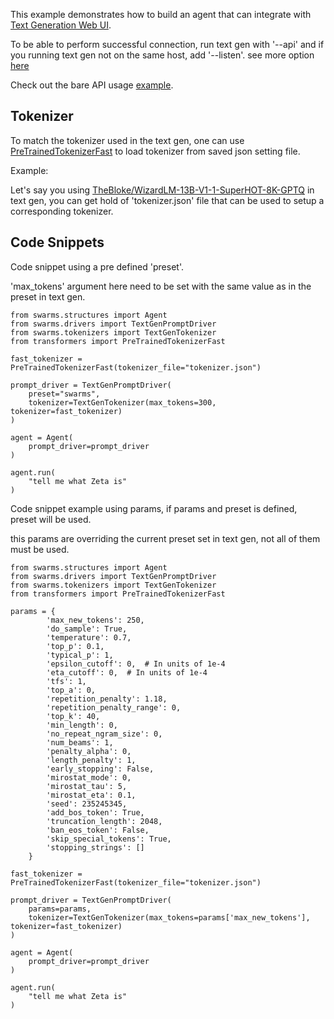 This example demonstrates how to build an agent that can integrate with [Text Generation Web UI](https://github.com/oobabooga/text-generation-webui).

To be able to perform successful connection, run text gen with '--api' and if you running text gen not on the same host, add '--listen'. see more option [here](https://github.com/oobabooga/text-generation-webui)

Check out the bare API usage [example](https://github.com/oobabooga/text-generation-webui/blob/main/api-examples/api-example.py).

## Tokenizer

To match the tokenizer used in the text gen, one can use [PreTrainedTokenizerFast](https://huggingface.co/docs/transformers/fast_tokenizers#loading-from-a-json-file) to load tokenizer from saved json setting file.

Example:

Let's say you using [TheBloke/WizardLM-13B-V1-1-SuperHOT-8K-GPTQ](https://huggingface.co/TheBloke/WizardLM-13B-V1-1-SuperHOT-8K-GPTQ/tree/main) in text gen, you can get hold of 'tokenizer.json' file that can be used to setup a corresponding tokenizer.

## Code Snippets

Code snippet using a pre defined 'preset'.

'max_tokens' argument here need to be set with the same value as in the preset in text gen.

```shell
from swarms.structures import Agent
from swarms.drivers import TextGenPromptDriver
from swarms.tokenizers import TextGenTokenizer
from transformers import PreTrainedTokenizerFast

fast_tokenizer = PreTrainedTokenizerFast(tokenizer_file="tokenizer.json")

prompt_driver = TextGenPromptDriver(
    preset="swarms",
    tokenizer=TextGenTokenizer(max_tokens=300, tokenizer=fast_tokenizer)
)

agent = Agent(
    prompt_driver=prompt_driver
)

agent.run(
    "tell me what Zeta is"
)
```

Code snippet example using params, if params and preset is defined, preset will be used.

this params are overriding the current preset set in text gen, not all of them must be used.

```shell
from swarms.structures import Agent
from swarms.drivers import TextGenPromptDriver
from swarms.tokenizers import TextGenTokenizer
from transformers import PreTrainedTokenizerFast

params = {
        'max_new_tokens': 250,
        'do_sample': True,
        'temperature': 0.7,
        'top_p': 0.1,
        'typical_p': 1,
        'epsilon_cutoff': 0,  # In units of 1e-4
        'eta_cutoff': 0,  # In units of 1e-4
        'tfs': 1,
        'top_a': 0,
        'repetition_penalty': 1.18,
        'repetition_penalty_range': 0,
        'top_k': 40,
        'min_length': 0,
        'no_repeat_ngram_size': 0,
        'num_beams': 1,
        'penalty_alpha': 0,
        'length_penalty': 1,
        'early_stopping': False,
        'mirostat_mode': 0,
        'mirostat_tau': 5,
        'mirostat_eta': 0.1,
        'seed': 235245345,
        'add_bos_token': True,
        'truncation_length': 2048,
        'ban_eos_token': False,
        'skip_special_tokens': True,
        'stopping_strings': []
    }

fast_tokenizer = PreTrainedTokenizerFast(tokenizer_file="tokenizer.json")

prompt_driver = TextGenPromptDriver(
    params=params,
    tokenizer=TextGenTokenizer(max_tokens=params['max_new_tokens'], tokenizer=fast_tokenizer)
)

agent = Agent(
    prompt_driver=prompt_driver
)

agent.run(
    "tell me what Zeta is"
)
```